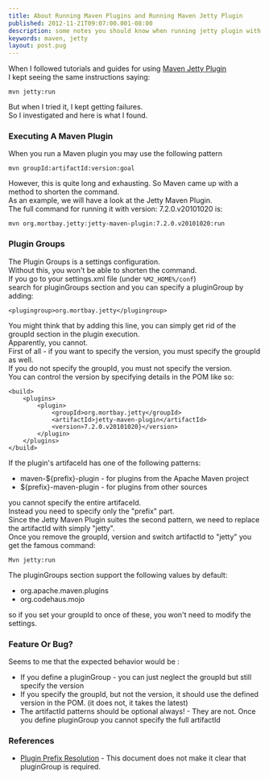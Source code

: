```yaml
---
title: About Running Maven Plugins and Running Maven Jetty Plugin
published: 2012-11-21T09:07:00.001-08:00
description: some notes you should know when running jetty plugin with maven
keywords: maven, jetty
layout: post.pug
---
```



When I followed tutorials and guides for using [Maven Jetty Plugin](http://docs.codehaus.org/display/JETTY/Maven+Jetty+Plugin)  
I kept seeing the same instructions saying:

```
mvn jetty:run
```

But when I tried it, I kept getting failures.  
So I investigated and here is what I found.  

### Executing A Maven Plugin

When you run a Maven plugin you may use the following pattern

```
mvn groupId:artifactId:version:goal
```

However, this is quite long and exhausting. So Maven came up with a method to shorten the command.  
As an example, we will have a look at the Jetty Maven Plugin.  
The full command for running it with version: 7.2.0.v20101020 is:

```
mvn org.mortbay.jetty:jetty-maven-plugin:7.2.0.v20101020:run  
```

### Plugin Groups

The Plugin Groups is a settings configuration.  
Without this, you won't be able to shorten the command.  
If you go to your settings.xml file (under `%M2_HOME%/conf`)  
search for pluginGroups section and you can specify a pluginGroup by adding:

```
<plugingroup>org.mortbay.jetty</plugingroup>  
```

You might think that by adding this line, you can simply get rid of the groupId section in the plugin execution.  
Apparently, you cannot.  
First of all - if you want to specify the version, you must specify the groupId as well.  
If you do not specify the groupId, you must not specify the version.  
You can control the version by specifying details in the POM like so:

```
<build>
    <plugins>
        <plugin>
            <groupId>org.mortbay.jetty</groupId>
            <artifactId>jetty-maven-plugin</artifactId>
            <version>7.2.0.v20101020}</version>
        </plugin>
    </plugins>
</build>
```

If the plugin's artifaceId has one of the following patterns:

*   maven-${prefix}-plugin - for plugins from the Apache Maven project
*   ${prefix}-maven-plugin - for plugins from other sources

you cannot specify the entire artifaceId.  
Instead you need to specify only the "prefix" part.  
Since the Jetty Maven Plugin suites the second pattern, we need to replace the artifactId with simply "jetty".  
Once you remove the groupId, version and switch artifactId to "jetty" you get the famous command:

```
Mvn jetty:run  
```

The pluginGroups section support the following values by default:

*   org.apache.maven.plugins
*   org.codehaus.mojo

so if you set your groupId to once of these, you won't need to modify the settings.

### Feature Or Bug?

Seems to me that the expected behavior would be :

*   If you define a pluginGroup - you can just neglect the groupId but still specify the version
*   If you specify the groupId, but not the version, it should use the defined version in the POM. (it does not, it takes the latest)
*   The artifactId patterns should be optional always! - They are not. Once you define pluginGroup you cannot specify the full artifactId

### References

* [Plugin Prefix Resolution](http://maven.apache.org/guides/introduction/introduction-to-plugin-prefix-mapping.html) - This document does not make it clear that pluginGroup is required.

